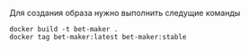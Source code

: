Для создания образа нужно выполнить следущие команды

```commandline
docker build -t bet-maker .
docker tag bet-maker:latest bet-maker:stable
```